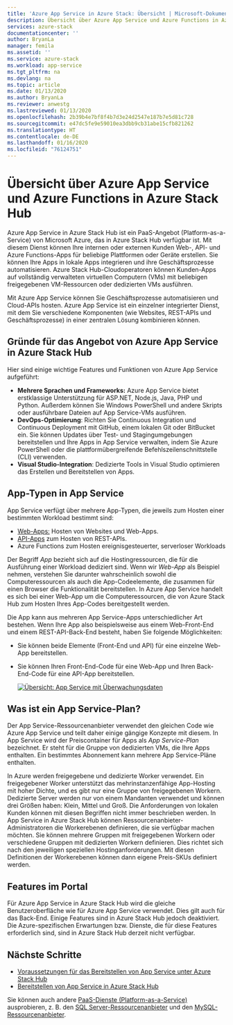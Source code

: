 ```yaml
---
title: 'Azure App Service in Azure Stack: Übersicht | Microsoft-Dokumentation'
description: Übersicht über Azure App Service und Azure Functions in Azure Stack Hub.
services: azure-stack
documentationcenter: ''
author: BryanLa
manager: femila
ms.assetid: ''
ms.service: azure-stack
ms.workload: app-service
ms.tgt_pltfrm: na
ms.devlang: na
ms.topic: article
ms.date: 01/13/2020
ms.author: BryanLa
ms.reviewer: anwestg
ms.lastreviewed: 01/13/2020
ms.openlocfilehash: 2b39b4e7bf8f4b7d3e24d2547e187b7e5d81c728
ms.sourcegitcommit: e47dc5fe9e59010ea3dbb9cb31abe15cfb821262
ms.translationtype: HT
ms.contentlocale: de-DE
ms.lasthandoff: 01/16/2020
ms.locfileid: "76124751"
---
```

# <a name="azure-app-service-and-azure-functions-on-azure-stack-hub-overview"></a>Übersicht über Azure App Service und Azure Functions in Azure Stack Hub

Azure App Service in Azure Stack Hub ist ein PaaS-Angebot (Platform-as-a-Service) von Microsoft Azure, das in Azure Stack Hub verfügbar ist. Mit diesem Dienst können Ihre internen oder externen Kunden Web-, API- und Azure Functions-Apps für beliebige Plattformen oder Geräte erstellen. Sie können Ihre Apps in lokale Apps integrieren und ihre Geschäftsprozesse automatisieren. Azure Stack Hub-Cloudoperatoren können Kunden-Apps auf vollständig verwalteten virtuellen Computern (VMs) mit beliebigen freigegebenen VM-Ressourcen oder dedizierten VMs ausführen.

Mit Azure App Service können Sie Geschäftsprozesse automatisieren und Cloud-APIs hosten. Azure App Service ist ein einzelner integrierter Dienst, mit dem Sie verschiedene Komponenten (wie Websites, REST-APIs und Geschäftsprozesse) in einer zentralen Lösung kombinieren können.

## <a name="why-offer-azure-app-service-on-azure-stack-hub"></a>Gründe für das Angebot von Azure App Service in Azure Stack Hub

Hier sind einige wichtige Features und Funktionen von Azure App Service aufgeführt:

- **Mehrere Sprachen und Frameworks:** Azure App Service bietet erstklassige Unterstützung für ASP.NET, Node.js, Java, PHP und Python. Außerdem können Sie Windows PowerShell und andere Skripts oder ausführbare Dateien auf App Service-VMs ausführen.
- **DevOps-Optimierung**: Richten Sie Continuous Integration und Continuous Deployment mit GitHub, einem lokalen Git oder BitBucket ein. Sie können Updates über Test- und Stagingumgebungen bereitstellen und Ihre Apps in App Service verwalten, indem Sie Azure PowerShell oder die plattformübergreifende Befehlszeilenschnittstelle (CLI) verwenden.
- **Visual Studio-Integration**: Dedizierte Tools in Visual Studio optimieren das Erstellen und Bereitstellen von Apps.

## <a name="app-types-in-app-service"></a>App-Typen in App Service

App Service verfügt über mehrere App-Typen, die jeweils zum Hosten einer bestimmten Workload bestimmt sind:

- [Web-Apps:](/azure/app-service/overview) Hosten von Websites und Web-Apps.
- [API-Apps](/azure/app-service/overview) zum Hosten von REST-APIs.
- Azure Functions zum Hosten ereignisgesteuerter, serverloser Workloads

Der Begriff *App* bezieht sich auf die Hostingressourcen, die für die Ausführung einer Workload dediziert sind. Wenn wir *Web-App* als Beispiel nehmen, verstehen Sie darunter wahrscheinlich sowohl die Computeressourcen als auch die App-Codeelemente, die zusammen für einen Browser die Funktionalität bereitstellen. In Azure App Service handelt es sich bei einer Web-App um die Computeressourcen, die von Azure Stack Hub zum Hosten Ihres App-Codes bereitgestellt werden.

Die App kann aus mehreren App Service-Apps unterschiedlicher Art bestehen. Wenn Ihre App also beispielsweise aus einem Web-Front-End und einem REST-API-Back-End besteht, haben Sie folgende Möglichkeiten:

- Sie können beide Elemente (Front-End und API) für eine einzelne Web-App bereitstellen.
- Sie können Ihren Front-End-Code für eine Web-App und Ihren Back-End-Code für eine API-App bereitstellen.

   [![Übersicht: App Service mit Überwachungsdaten](media/azure-stack-app-service-overview/image01.png "Übersicht: App Service mit Überwachungsdaten")](media/azure-stack-app-service-overview/image01.png#lightbox)

## <a name="what-is-an-app-service-plan"></a>Was ist ein App Service-Plan?

Der App Service-Ressourcenanbieter verwendet den gleichen Code wie Azure App Service und teilt daher einige gängige Konzepte mit diesem. In App Service wird der Preiscontainer für Apps als *App Service-Plan* bezeichnet. Er steht für die Gruppe von dedizierten VMs, die Ihre Apps enthalten. Ein bestimmtes Abonnement kann mehrere App Service-Pläne enthalten.

In Azure werden freigegebene und dedizierte Worker verwendet. Ein freigegebener Worker unterstützt das mehrinstanzenfähige App-Hosting mit hoher Dichte, und es gibt nur eine Gruppe von freigegebenen Workern. Dedizierte Server werden nur von einem Mandanten verwendet und können drei Größen haben: Klein, Mittel und Groß. Die Anforderungen von lokalen Kunden können mit diesen Begriffen nicht immer beschrieben werden. In App Service in Azure Stack Hub können Ressourcenanbieter-Administratoren die Workerebenen definieren, die sie verfügbar machen möchten. Sie können mehrere Gruppen mit freigegebenen Workern oder verschiedene Gruppen mit dedizierten Workern definieren. Dies richtet sich nach den jeweiligen speziellen Hostinganforderungen. Mit diesen Definitionen der Workerebenen können dann eigene Preis-SKUs definiert werden.

## <a name="portal-features"></a>Features im Portal


Für Azure App Service in Azure Stack Hub wird die gleiche Benutzeroberfläche wie für Azure App Service verwendet. Dies gilt auch für das Back-End. Einige Features sind in Azure Stack Hub jedoch deaktiviert. Die Azure-spezifischen Erwartungen bzw. Dienste, die für diese Features erforderlich sind, sind in Azure Stack Hub derzeit nicht verfügbar.

## <a name="next-steps"></a>Nächste Schritte

- [Voraussetzungen für das Bereitstellen von App Service unter Azure Stack Hub](azure-stack-app-service-before-you-get-started.md)
- [Bereitstellen von App Service in Azure Stack Hub](azure-stack-app-service-deploy.md)

Sie können auch andere [PaaS-Dienste (Platform-as-a-Service)](service-plan-offer-subscription-overview.md) ausprobieren, z. B. den [SQL Server-Ressourcenanbieter](azure-stack-sql-resource-provider-deploy.md) und den [MySQL-Ressourcenanbieter](azure-stack-mysql-resource-provider-deploy.md).
